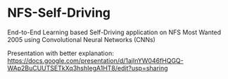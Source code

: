 # NFS-Self-Driving
End-to-End Learning based Self-Driving application on NFS Most Wanted 2005 using Convolutional Neural Networks (CNNs)

Presentation with better explanation: https://docs.google.com/presentation/d/1ajInYW046fHQGQ-WAp2BuCUUTSETkXq3hshIegA1HT8/edit?usp=sharing

